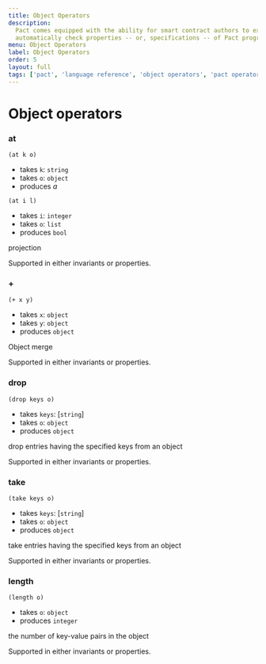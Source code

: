 ```yaml
---
title: Object Operators
description:
  Pact comes equipped with the ability for smart contract authors to express and
  automatically check properties -- or, specifications -- of Pact programs.
menu: Object Operators
label: Object Operators
order: 5
layout: full
tags: ['pact', 'language reference', 'object operators', 'pact operators']
---
```


# Object operators

### at

```pact
(at k o)
```

- takes `k`: `string`
- takes `o`: `object`
- produces _a_

```pact
(at i l)
```

- takes `i`: `integer`
- takes `o`: `list`
- produces `bool`

projection

Supported in either invariants or properties.

### \+

```pact
(+ x y)
```

- takes `x`: `object`
- takes `y`: `object`
- produces `object`

Object merge

Supported in either invariants or properties.

### drop

```pact
(drop keys o)
```

- takes `keys`: [`string`]
- takes `o`: `object`
- produces `object`

drop entries having the specified keys from an object

Supported in either invariants or properties.

### take

```pact
(take keys o)
```

- takes `keys`: [`string`]
- takes `o`: `object`
- produces `object`

take entries having the specified keys from an object

Supported in either invariants or properties.

### length

```pact
(length o)
```

- takes `o`: `object`
- produces `integer`

the number of key-value pairs in the object

Supported in either invariants or properties.
